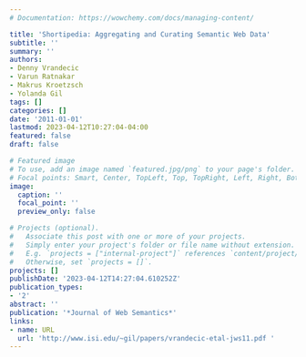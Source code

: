 ```yaml
---
# Documentation: https://wowchemy.com/docs/managing-content/

title: 'Shortipedia: Aggregating and Curating Semantic Web Data'
subtitle: ''
summary: ''
authors:
- Denny Vrandecic
- Varun Ratnakar
- Makrus Kroetzsch
- Yolanda Gil
tags: []
categories: []
date: '2011-01-01'
lastmod: 2023-04-12T10:27:04-04:00
featured: false
draft: false

# Featured image
# To use, add an image named `featured.jpg/png` to your page's folder.
# Focal points: Smart, Center, TopLeft, Top, TopRight, Left, Right, BottomLeft, Bottom, BottomRight.
image:
  caption: ''
  focal_point: ''
  preview_only: false

# Projects (optional).
#   Associate this post with one or more of your projects.
#   Simply enter your project's folder or file name without extension.
#   E.g. `projects = ["internal-project"]` references `content/project/deep-learning/index.md`.
#   Otherwise, set `projects = []`.
projects: []
publishDate: '2023-04-12T14:27:04.610252Z'
publication_types:
- '2'
abstract: ''
publication: '*Journal of Web Semantics*'
links:
- name: URL
  url: 'http://www.isi.edu/~gil/papers/vrandecic-etal-jws11.pdf '
---
```

